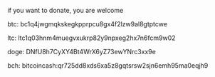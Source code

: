 if you want to donate, you are welcome 

btc: bc1q4jwgmqkskegkpprpcu8gx4f2lzw9al8gtptcwe

ltc: ltc1q03hnm4muegvxukrp82y9npxeg2hx7n6fcm9w02

doge: DNfU8h7CyXY4Bt4WrX6yZ73ewYNrc3xx9e

bch: bitcoincash:qr725dd8xds6xa5z8gqtsrsw2sjn6emh95ma0eqjh9
